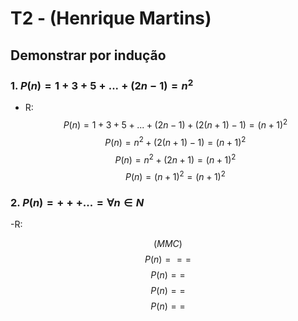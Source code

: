 # T2 - (Henrique Martins)

## Demonstrar por indução

### 1. $P(n) = 1 + 3 + 5 + ... + (2n - 1) = n^2$

- R:
  $$P(n) = 1 + 3 + 5 + ... + (2n - 1) + (2(n + 1) - 1) = (n + 1)^2$$
  $$P(n) = n^2 + (2(n+1) - 1) = (n + 1)^2$$
  $$P(n) = n^2 + (2n+1) = (n + 1)^2$$
  $$P(n) = (n+1)^2 = (n + 1)^2$$

### 2. $P(n) = +++ ... = \forall n \in N$

-R:

$$(MMC)$$
$$P(n) = = =$$
$$P(n) = =$$
$$P(n) = =$$
$$P(n) = =$$

